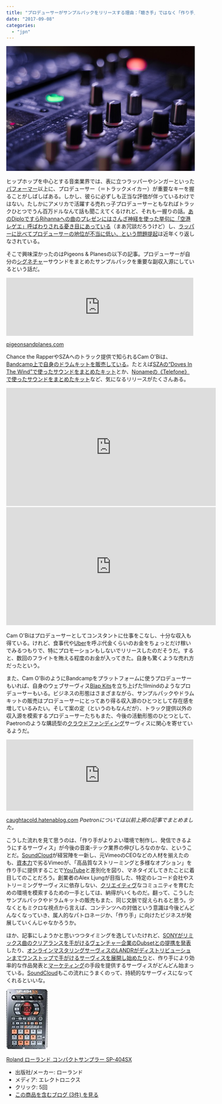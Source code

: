 ```yaml
---
title: "プロデューサーがサンプルパックをリリースする理由：「聴き手」ではなく「作り手」向けのビジネスあれこれ"
date: "2017-09-08"
categories: 
  - "jpn"
---
```


![f:id:tortoisetaughtus:20170908102849j:plain](images/20170908102849.jpg "f:id:tortoisetaughtus:20170908102849j:plain")

ヒップホップを中心とする音楽業界では、表に立つラッパーやシンガーといった[パフォーマー](http://d.hatena.ne.jp/keyword/%A5%D1%A5%D5%A5%A9%A1%BC%A5%DE%A1%BC)以上に、プロデューサー（＝トラックメイカー）が重要なキーを握ることがしばしばある。しかし、彼らに必ずしも正当な評価が伴っているわけではない。たしかにアメリカで活躍する売れっ子プロデューサーともなればトラックひとつでうん百万ドルなんて話も聞こえてくるけれど、それも一握りの話。[あのDiploですらRihannaへの曲のプレゼンにはさんざ神経を使った挙句に「空港レゲエ」呼ばわりされる憂き目にあっている](http://caughtacold.hatenablog.com/entry/2017/08/09/084623)（まあ冗談だろうけど）し、[ラッパーに比べてプロデューサーの地位が不当に低い、という問題提起](http://fnmnl.tv/2017/06/29/33088)は近年くり返しなされている。

そこで興味深かったのはPigeons & Planesの以下の記事。プロデューサーが自分の[シグネチャ](http://d.hatena.ne.jp/keyword/%A5%B7%A5%B0%A5%CD%A5%C1%A5%E3)ーサウンドをまとめたサンプルパックを重要な副収入源にしているという話だ。

<iframe src="https://hatenablog-parts.com/embed?url=http%3A%2F%2Fpigeonsandplanes.com%2Fin-depth%2F2017%2F09%2Fproducers-supplementing-income-selling-drum-kits" title="The Drum Kit Market: How Producers Are Selling Sounds to Supplement Income" class="embed-card embed-webcard" scrolling="no" frameborder="0" style="display: block; width: 100%; height: 155px; max-width: 500px; margin: 10px 0px;"></iframe>

[pigeonsandplanes.com](http://pigeonsandplanes.com/in-depth/2017/09/producers-supplementing-income-selling-drum-kits)

Chance the RapperやSZAへのトラック提供で知られるCam O'Biは、[Bandcamp上で自身のドラムキットを販売している](https://camobi.bandcamp.com/)。たとえば[SZAの“Doves In The Wind”で使ったサウンドをまとめたキット](https://camobi.bandcamp.com/album/doves-in-the-wind-drum-kit)とか、[Nonameの《Telefone》で使ったサウンドをまとめたキット](https://camobi.bandcamp.com/album/telefone-drum-kit)など、気になるリリースがたくさんある。

<iframe width="560" height="315" src="https://www.youtube.com/embed/ydmNO1go0mw?rel=0" frameborder="0" allowfullscreen></iframe>

<iframe width="560" height="315" src="https://www.youtube.com/embed/ZbC8NgMFOeg?rel=0" frameborder="0" allowfullscreen></iframe>

Cam O'Biはプロデューサーとしてコンスタントに仕事をこなし、十分な収入も得ている。けれど、食事代や[Uber](http://d.hatena.ne.jp/keyword/Uber)を呼ぶ代金くらいのお金をちょっとだけ稼いでみるつもりで、特にプロモーションもしないでリリースしたのだそうだ。すると、数回のフライトを賄える程度のお金が入ってきた。自身も驚くような売れ方だったという。

また、Cam O'BiのようにBandcampをプラットフォームに使うプロデューサーもいれば、自身のウェブサーヴィス[Blap Kits](https://blapkits.com/)を立ち上げた!llmindのようなプロデューサーもいる。ビジネスの形態はさまざまながら、サンプルパックやドラムキットの販売はプロデューサーにとってあり得る収入源のひとつとして存在感を増しているみたい。そして案の定（というのもなんだが）、トラック提供以外の収入源を模索するプロデューサーたちもまた、今後の活動形態のひとつとして、Paetronのような購読型の[クラウドファンディング](http://d.hatena.ne.jp/keyword/%A5%AF%A5%E9%A5%A6%A5%C9%A5%D5%A5%A1%A5%F3%A5%C7%A5%A3%A5%F3%A5%B0)サーヴィスに関心を寄せているようだ。

<iframe src="https://hatenablog-parts.com/embed?url=http%3A%2F%2Fcaughtacold.hatenablog.com%2Fentry%2F2017%2F07%2F14%2F193101" title="「インターネットの王様は継続的なコンテンツだ」――密かに帝国を築くアーティストたちと、Jack Conteの起業家精神に学ぶ - ただの風邪。" class="embed-card embed-blogcard" scrolling="no" frameborder="0" style="display: block; width: 100%; height: 190px; max-width: 500px; margin: 10px 0px;"></iframe>

[caughtacold.hatenablog.com](http://caughtacold.hatenablog.com/entry/2017/07/14/193101) _Paetronについては以前上掲の記事でまとめました。_

こうした流れを見て思うのは、「作り手がよりよい環境で制作し、発信できるようにするサーヴィス」が今後の音楽-テック業界の伸びしろなのかな、ということだ。[SoundCloud](http://d.hatena.ne.jp/keyword/SoundCloud)が経営陣を一新し、元VimeoのCEOなどの人材を揃えたのも、[資本力](http://d.hatena.ne.jp/keyword/%BB%F1%CB%DC%CE%CF)で劣るVimeoが、「高品質なストリーミングと多様なオプション」を作り手に提供することで[YouTube](http://d.hatena.ne.jp/keyword/YouTube)と差別化を図り、マネタイズしてきたことに着目してのことだろう。創業者のAlex Ljungが目指した、特定のレコード会社やストリーミングサーヴィスに依存しない、[クリエイティヴ](http://d.hatena.ne.jp/keyword/%A5%AF%A5%EA%A5%A8%A5%A4%A5%C6%A5%A3%A5%F4)なコミュニティを育むための環境を模索するための一手としては、納得がいくものだ。翻って、こうしたサンプルパックやドラムキットの販売もまた、同じ文脈で捉えられると思う。少なくともミクロな視点から言えば、コンテンツへの対価という意識は今後どんどんなくなっていき、属人的なパトロネージか、「作り手」に向けたビジネスが発展していくんじゃなかろうか。

ほか、記事にしようかと思いつつタイミングを逸していたけれど、[SONYがリミックス曲のクリアランスを手がけるヴェンチャー企業のDubsetとの提携を発表](https://techcrunch.com/2017/08/22/dubset-makes-sony-the-first-major-label-legalized-for-remixing/)したり、[オンラインマスタリングサーヴィスのLANDRがディストリビューションまでワンストップで手がけるサーヴィスを展開し始めたり](http://www.factmag.com/2017/08/30/landr-digital-distribution-service/)と、作り手により効率的な作品発表と[マーケティング](http://d.hatena.ne.jp/keyword/%A5%DE%A1%BC%A5%B1%A5%C6%A5%A3%A5%F3%A5%B0)の手段を提供するサーヴィスがどんどん始まっている。[SoundCloud](http://d.hatena.ne.jp/keyword/SoundCloud)もこの流れにうまくのって、持続的なサーヴィスになってくれるといいな。

[![Roland ローランド コンパクトサンプラー SP-404SX](images/51DCmV-lU9L._SL160_.jpg "Roland ローランド コンパクトサンプラー SP-404SX")](http://www.amazon.co.jp/exec/obidos/ASIN/B002NJR7FW/tortoisetau09-22/)

[Roland ローランド コンパクトサンプラー SP-404SX](http://www.amazon.co.jp/exec/obidos/ASIN/B002NJR7FW/tortoisetau09-22/)

- 出版社/メーカー: ローランド
- メディア: エレクトロニクス
- クリック: 5回
- [この商品を含むブログ (3件) を見る](http://d.hatena.ne.jp/asin/B002NJR7FW/tortoisetau09-22)
